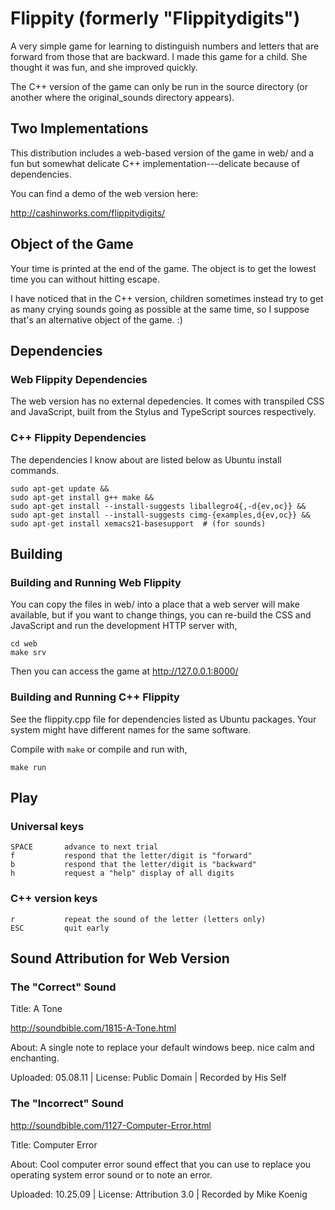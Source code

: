 # Flippity (formerly "Flippitydigits")

A very simple game for learning to distinguish numbers and letters
that are forward from those that are backward.  I made this game for a
child.  She thought it was fun, and she improved quickly.

The C++ version of the game can only be run in the source directory
(or another where the original_sounds directory appears).

## Two Implementations

This distribution includes a web-based version of the game in web/ and
a fun but somewhat delicate C++ implementation---delicate because of
dependencies.

You can find a demo of the web version here:

  http://cashinworks.com/flippitydigits/

## Object of the Game

Your time is printed at the end of the game.  The object is to get the
lowest time you can without hitting escape.

I have noticed that in the C++ version, children sometimes instead try
to get as many crying sounds going as possible at the same time, so I
suppose that's an alternative object of the game.  :)

## Dependencies

### Web Flippity Dependencies

The web version has no external depedencies.  It comes with transpiled
CSS and JavaScript, built from the Stylus and TypeScript sources
respectively.

### C++ Flippity Dependencies

The dependencies I know about are listed below as Ubuntu install
commands.

    sudo apt-get update &&
    sudo apt-get install g++ make &&
    sudo apt-get install --install-suggests liballegro4{,-d{ev,oc}} &&
    sudo apt-get install --install-suggests cimg-{examples,d{ev,oc}} &&
    sudo apt-get install xemacs21-basesupport  # (for sounds)

## Building

### Building and Running Web Flippity

You can copy the files in web/ into a place that a web server will
make available, but if you want to change things, you can re-build the
CSS and JavaScript and run the development HTTP server with,

    cd web
    make srv

Then you can access the game at http://127.0.0.1:8000/

### Building and Running C++ Flippity

See the flippity.cpp file for dependencies listed as Ubuntu packages.
Your system might have different names for the same software.

Compile with `make` or compile and run with,

    make run

## Play

### Universal keys

    SPACE       advance to next trial
    f           respond that the letter/digit is "forward"
    b           respond that the letter/digit is "backward"
    h           request a "help" display of all digits

### C++ version keys

    r           repeat the sound of the letter (letters only)
    ESC         quit early

## Sound Attribution for Web Version

### The "Correct" Sound

Title: A Tone

http://soundbible.com/1815-A-Tone.html

About: A single note to replace your default windows beep. nice calm and enchanting.

Uploaded: 05.08.11 | License: Public Domain | Recorded by His Self

### The "Incorrect" Sound

http://soundbible.com/1127-Computer-Error.html

Title: Computer Error

About: Cool computer error sound effect that you can use to replace you operating system error sound or to note an error.

Uploaded: 10.25.09 | License: Attribution 3.0 | Recorded by Mike Koenig
